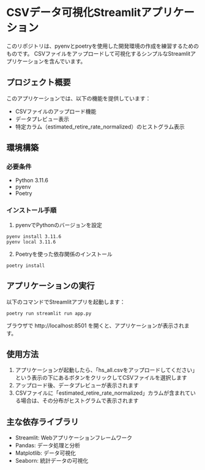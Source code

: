 # CSVデータ可視化Streamlitアプリケーション

このリポジトリは、pyenvとpoetryを使用した開発環境の作成を練習するためのものです。
CSVファイルをアップロードして可視化するシンプルなStreamlitアプリケーションを含んでいます。

## プロジェクト概要

このアプリケーションでは、以下の機能を提供しています：
- CSVファイルのアップロード機能
- データプレビュー表示
- 特定カラム（estimated_retire_rate_normalized）のヒストグラム表示

## 環境構築

### 必要条件
- Python 3.11.6
- pyenv
- Poetry

### インストール手順

1. pyenvでPythonのバージョンを設定
```
pyenv install 3.11.6
pyenv local 3.11.6
```

2. Poetryを使った依存関係のインストール
```
poetry install
```

## アプリケーションの実行

以下のコマンドでStreamlitアプリを起動します：

```
poetry run streamlit run app.py
```

ブラウザで http://localhost:8501 を開くと、アプリケーションが表示されます。

## 使用方法

1. アプリケーションが起動したら、「hs_all.csvをアップロードしてください」という表示の下にあるボタンをクリックしてCSVファイルを選択します
2. アップロード後、データプレビューが表示されます
3. CSVファイルに「estimated_retire_rate_normalized」カラムが含まれている場合は、その分布がヒストグラムで表示されます

## 主な依存ライブラリ

- Streamlit: Webアプリケーションフレームワーク
- Pandas: データ処理と分析
- Matplotlib: データ可視化
- Seaborn: 統計データの可視化
